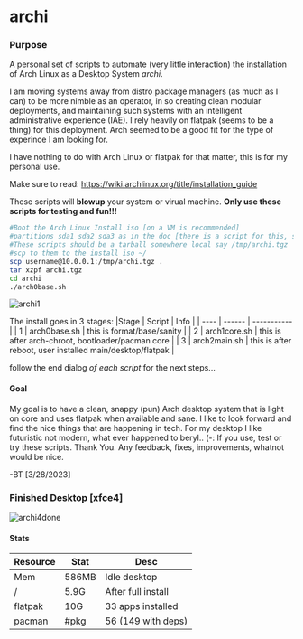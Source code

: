 # archi
### Purpose
A personal set of scripts to automate (very little interaction) the installation of Arch Linux as a Desktop System *archi*. 

I am moving systems away from distro package managers (as much as I can) to be more nimble as an operator, in so creating clean modular deployments, and maintaining such systems with an intelligent administrative experience (IAE). I rely heavily on flatpak (seems to be a thing) for this deployment.  Arch seemed to be a good fit for the type of experince I am looking for.

I have nothing to do with Arch Linux or flatpak for that matter, this is for my personal use.

Make sure to read: https://wiki.archlinux.org/title/installation_guide 

These scripts will **blowup** your system or virual machine. 
**Only use these scripts for testing and fun!!!**
```bash
#Boot the Arch Linux Install iso [on a VM is recommended] 
#partitions sda1 sda2 sda3 as in the doc [there is a script for this, sort of...]
#These scripts should be a tarball somewhere local say /tmp/archi.tgz  
#scp to them to the install iso ~/ 
scp username@10.0.0.1:/tmp/archi.tgz .
tar xzpf archi.tgz 
cd archi
./arch0base.sh
```
![archi1](https://user-images.githubusercontent.com/20193396/228312615-645f7cac-6743-4942-aad7-964aef24875e.png)

The install goes in 3 stages: 
|Stage | Script | Info                                                             |
| ---- | ------ | -----------                                                      |
| 1    | arch0base.sh | this is format/base/sanity                                 |
| 2    | arch1core.sh | this is after arch-chroot, bootloader/pacman core          |
| 3    | arch2main.sh | this is after reboot, user installed main/desktop/flatpak  |

follow the end dialog *of each script* for the next steps... 
#### Goal
My goal is to have a clean, snappy (pun) Arch desktop system that is light on core and uses flatpak when available and sane. I like to look forward and find the nice things that are happening in tech. For my desktop I like futuristic not modern, what ever happened to beryl.. (-: If you use, test or try these scripts.  Thank You. Any feedback, fixes, improvements, whatnot would be nice. 

-BT [3/28/2023] 

### Finished Desktop [xfce4]
![archi4done](https://user-images.githubusercontent.com/20193396/228312917-9b11c109-bc28-46ba-a7ae-df6fad56bbe2.png)
#### Stats
|Resource     | Stat | Desc                |
| ----        | ---- | ----------------    |
| Mem         | 586MB| Idle desktop        |
| /           | 5.9G | After full install  |
| flatpak     | 10G  | 33 apps installed   |
| pacman      | #pkg | 56 (149 with deps)  |


